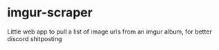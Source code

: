 # imgur-scraper
Little web app to pull a list of image urls from an imgur album, for better discord shitposting
